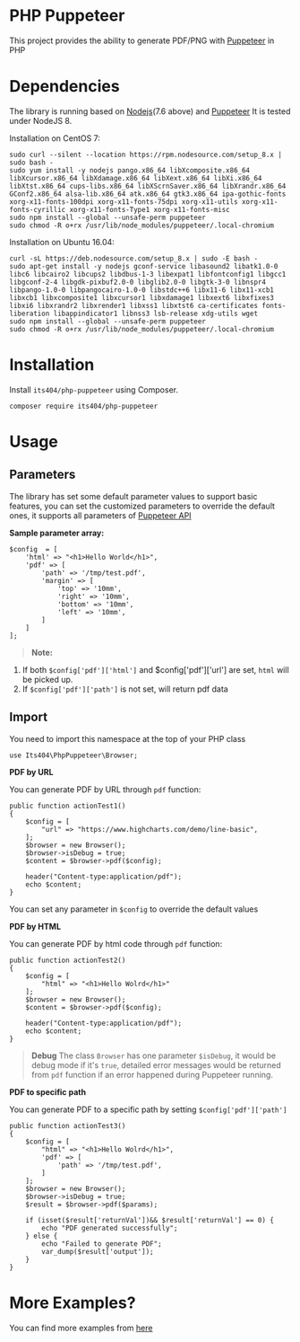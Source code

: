 PHP Puppeteer
===========
This project provides the ability to generate PDF/PNG with [Puppeteer](https://github.com/GoogleChrome/puppeteer) in PHP

# Dependencies
The library is running based on [Nodejs](https://nodejs.org/en/)(7.6 above) and [Puppeteer](https://github.com/GoogleChrome/puppeteer)
It is tested under NodeJS 8.

Installation on CentOS 7:

```
sudo curl --silent --location https://rpm.nodesource.com/setup_8.x | sudo bash -
sudo yum install -y nodejs pango.x86_64 libXcomposite.x86_64 libXcursor.x86_64 libXdamage.x86_64 libXext.x86_64 libXi.x86_64 libXtst.x86_64 cups-libs.x86_64 libXScrnSaver.x86_64 libXrandr.x86_64 GConf2.x86_64 alsa-lib.x86_64 atk.x86_64 gtk3.x86_64 ipa-gothic-fonts xorg-x11-fonts-100dpi xorg-x11-fonts-75dpi xorg-x11-utils xorg-x11-fonts-cyrillic xorg-x11-fonts-Type1 xorg-x11-fonts-misc
sudo npm install --global --unsafe-perm puppeteer
sudo chmod -R o+rx /usr/lib/node_modules/puppeteer/.local-chromium
```

Installation on Ubuntu 16.04:

```
curl -sL https://deb.nodesource.com/setup_8.x | sudo -E bash -
sudo apt-get install -y nodejs gconf-service libasound2 libatk1.0-0 libc6 libcairo2 libcups2 libdbus-1-3 libexpat1 libfontconfig1 libgcc1 libgconf-2-4 libgdk-pixbuf2.0-0 libglib2.0-0 libgtk-3-0 libnspr4 libpango-1.0-0 libpangocairo-1.0-0 libstdc++6 libx11-6 libx11-xcb1 libxcb1 libxcomposite1 libxcursor1 libxdamage1 libxext6 libxfixes3 libxi6 libxrandr2 libxrender1 libxss1 libxtst6 ca-certificates fonts-liberation libappindicator1 libnss3 lsb-release xdg-utils wget
sudo npm install --global --unsafe-perm puppeteer
sudo chmod -R o+rx /usr/lib/node_modules/puppeteer/.local-chromium
```

# Installation
Install `its404/php-puppeteer` using Composer.
~~~
composer require its404/php-puppeteer
~~~
# Usage
## Parameters
The library has set some default parameter values to support basic features, you can set the customized parameters to override the default ones, it supports all parameters of [Puppeteer API](https://github.com/GoogleChrome/puppeteer/blob/master/docs/api.md)

__Sample parameter array:__

~~~
$config  = [
    'html' => "<h1>Hello World</h1>",
	'pdf' => [
		'path' => '/tmp/test.pdf',
		'margin' => [
			'top' => '10mm',
			'right' => '10mm',
			'bottom' => '10mm',
			'left' => '10mm',
		]
	]
];
~~~

> **Note:**
1. If both `$config['pdf']['html']` and $config['pdf']['url'] are set, `html` will be picked up. 
2. If `$config['pdf']['path']` is not set, will return pdf data

## Import
You need to import this namespace at the top of your PHP class

~~~
use Its404\PhpPuppeteer\Browser;
~~~


__PDF by URL__

You can generate PDF by URL through `pdf` function:

~~~
public function actionTest1()
{
	$config = [
		"url" => "https://www.highcharts.com/demo/line-basic",
	];
	$browser = new Browser();
	$browser->isDebug = true;
	$content = $browser->pdf($config);
	
	header("Content-type:application/pdf");
	echo $content;
}
~~~

You can set any parameter in `$config` to override the default values

__PDF by HTML__

You can generate PDF by html code through `pdf` function:

~~~
public function actionTest2()
{
	$config = [
		"html" => "<h1>Hello Wolrd</h1>"
	];
	$browser = new Browser();
	$content = $browser->pdf($config);
	
	header("Content-type:application/pdf");
	echo $content;
}
~~~
> **Debug** The class `Browser` has one parameter `$isDebug`, it would be debug mode if it's `true`, detailed error messages would be returned from `pdf` function if an error happened during Puppeteer running.

__PDF to specific path__

You can generate PDF to a specific path by setting `$config['pdf']['path']`

~~~
public function actionTest3()
{
	$config = [
		"html" => "<h1>Hello Wolrd</h1>",
		'pdf' => [
			'path' => '/tmp/test.pdf',
		]
	];
	$browser = new Browser();
	$browser->isDebug = true;
	$result = $browser->pdf($params);
	
	if (isset($result['returnVal'])&& $result['returnVal'] == 0) {
		echo "PDF generated successfully";
	} else {
		echo "Failed to generate PDF";
		var_dump($result['output']);
	}
}
~~~

# More Examples?

You can find more examples from [here](https://github.com/its404/php-puppeteer/tree/master/examples)

